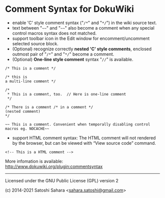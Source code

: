Comment Syntax for DokuWiki
===========================

* enable 'C' style comment syntax ("`/*`" and "`*/`") in the wiki source text.
* text between "`~~`" and "`~~`" also become a comment when any special control macros syntax does not matched.
* support toolbar icon in the Edit window for encomment/uncomment selected source block.
* (Optional) recognize correctly **nested 'C' style comments**, enclosed outmost pair of "`/*`" and "`*/`" become a comment.
* (Optional) **One-line style comment** syntax "`//`" is available.


```
/* This is a comment */

/* this is 
a multi-line comment */

/*
 * This is a comment, too.  // Here is one-line comment
 */

/* There is a comment /* in a comment */
(nested comment)
*/

~~ This is a comment. Convenient when temporally disabling control macros eg. NOCACHE~~

```

* support HTML comment syntax: The HTML comment will not rendered by the browser, but can be viewed with “View source code” command.

```
<!-- This is a HTML comment -->
```


More infomation is available: http://www.dokuwiki.org/plugin:commentsyntax

----
Licensed under the GNU Public License (GPL) version 2

(c) 2014-2021 Satoshi Sahara \<sahara.satoshi@gmail.com>

